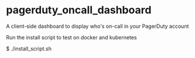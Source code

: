 pagerduty_oncall_dashboard
==========================

A client-side dashboard to display who's on-call in your PagerDuty account


Run the install script to test on docker and kubernetes

$ ./install_script.sh